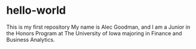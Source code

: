 # hello-world
This is my first repository
My name is Alec Goodman, and I am a Junior in the Honors Program at The University of Iowa majoring in Finance and Business Analytics.

